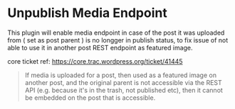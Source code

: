 Unpublish Media Endpoint
======================

This plugin will enable media endpoint in case of the post it was uploaded from ( set as post parent ) is no longger in publish status, to fix issue of not able to use it in another post REST endpoint as featured image.

core ticket ref: https://core.trac.wordpress.org/ticket/41445

 > If media is uploaded for a post, then used as a featured image on another post, and the original parent is not accessible via the REST API (e.g. because it's in the trash, not published etc), then it cannot be embedded on the post that is accessible.


